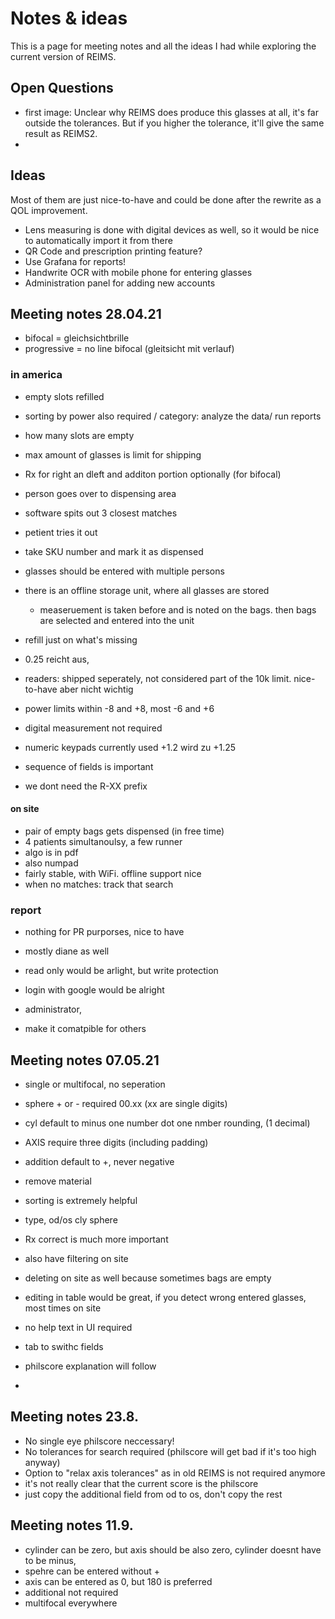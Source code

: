 # Notes & ideas

This is a page for meeting notes and all the ideas I had while exploring the current version of REIMS.

## Open Questions

- first image: Unclear why REIMS does produce this glasses at all, it's far outside the tolerances. But if you higher the tolerance, it'll give the same result as REIMS2.
-

## Ideas

Most of them are just nice-to-have and could be done after the rewrite as a QOL improvement.

- Lens measuring is done with digital devices as well, so it would be nice to automatically import it from there
- QR Code and prescription printing feature?
- Use Grafana for reports!
- Handwrite OCR with mobile phone for entering glasses
- Administration panel for adding new accounts

## Meeting notes 28.04.21

- bifocal = gleichsichtbrille
- progressive = no line bifocal (gleitsicht mit verlauf)

### in america

- empty slots refilled

- sorting by power also required / category: analyze the data/ run reports
- how many slots are empty

- max amount of glasses is limit for shipping

- Rx for right an dleft and additon portion optionally (for bifocal)
- person goes over to dispensing area
- software spits out 3 closest matches
- petient tries it out
- take SKU number and mark it as dispensed

- glasses should be entered with multiple persons
- there is an offline storage unit, where all glasses are stored
  - measeruement is taken before and is noted on the bags. then bags are selected and entered into the unit
- refill just on what's missing
- 0.25 reicht aus,
- readers: shipped seperately, not considered part of the 10k limit. nice-to-have aber nicht wichtig
- power limits within -8 and +8, most -6 and +6

- digital measurement not required
- numeric keypads currently used +1.2 wird zu +1.25
- sequence of fields is important

- we dont need the R-XX prefix

#### on site

- pair of empty bags gets dispensed (in free time)
- 4 patients simultanoulsy, a few runner
- algo is in pdf
- also numpad
- fairly stable, with WiFi. offline support nice
- when no matches: track that search

### report

- nothing for PR purporses, nice to have
- mostly diane as well

- read only would be arlight, but write protection

- login with google would be alright

- administrator,
- make it comatpible for others

## Meeting notes 07.05.21

- single or multifocal, no seperation
- sphere + or - required 00.xx (xx are single digits)
- cyl default to minus one number dot one nmber rounding, (1 decimal)
- AXIS require three digits (including padding)
- addition default to +, never negative

- remove material

- sorting is extremely helpful
- type, od/os cly sphere
- Rx correct is much more important
- also have filtering on site

- deleting on site as well because sometimes bags are empty
- editing in table would be great, if you detect wrong entered glasses, most times on site

- no help text in UI required

- tab to swithc fields
- philscore explanation will follow

-

## Meeting notes 23.8.

- No single eye philscore neccessary!
- No tolerances for search required (philscore will get bad if it's too high anyway)
- Option to "relax axis tolerances" as in old REIMS is not required anymore
- it's not really clear that the current score is the philscore
- just copy the additional field from od to os, don't copy the rest

## Meeting notes 11.9.

- cylinder can be zero, but axis should be also zero, cylinder doesnt have to be minus,
- spehre can be entered without +
- axis can be entered as 0, but 180 is preferred
- additional not required
- multifocal everywhere
